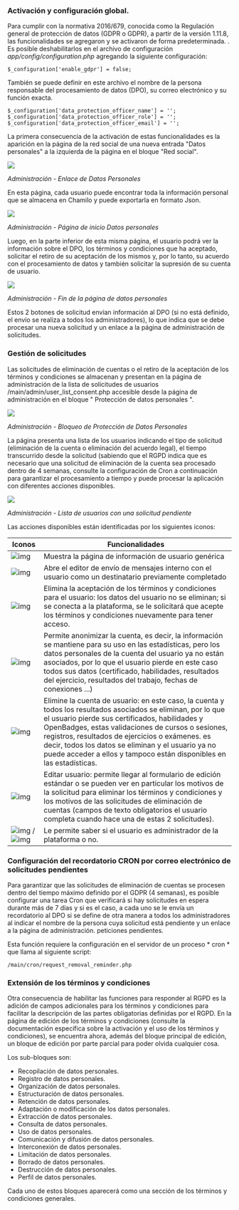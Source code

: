 ### Activación y configuración global.

Para cumplir con la normativa 2016/679, conocida como la Regulación general de protección de datos (GDPR o GDPR), a partir de la versión 1.11.8, las funcionalidades se agregaron y se activaron de forma predeterminada. . Es posible deshabilitarlos en el archivo de configuración *app/config/configuration.php* agregando la siguiente configuración:

```
$_configuration['enable_gdpr'] = false;
```

También se puede definir en este archivo el nombre de la persona responsable del procesamiento de datos (DPO), su correo electrónico y su función exacta.

```
$_configuration['data_protection_officer_name'] = '';
$_configuration['data_protection_officer_role'] = '';
$_configuration['data_protection_officer_email'] = '';
```

La primera consecuencia de la activación de estas funcionalidades es la aparición en la página de la red social de una nueva entrada "Datos personales" a la izquierda de la página en el bloque "Red social".

<img src="../assets/red_social.png" />

*Administración - Enlace de Datos Personales*

En esta página, cada usuario puede encontrar toda la información personal que se almacena en Chamilo y puede exportarla en formato Json.

<img src="../assets/datos_personales.png" />

*Administración - Página de inicio Datos personales*

Luego, en la parte inferior de esta misma página, el usuario podrá ver la información sobre el DPO, los términos y condiciones que ha aceptado, solicitar el retiro de su aceptación de los mismos y, por lo tanto, su acuerdo con el procesamiento de datos y también solicitar la supresión de su cuenta de usuario.

<img src="../assets/permisos.png" />

*Administración - Fin de la página de datos personales*

Estos 2 botones de solicitud envían información al DPO (si no está definido, el envío se realiza a todos los administradores), lo que indica que se debe procesar una nueva solicitud y un enlace a la página de administración de solicitudes.

### Gestión de solicitudes

Las solicitudes de eliminación de cuentas o el retiro de la aceptación de los términos y condiciones se almacenan y presentan en la página de administración de la lista de solicitudes de usuarios /main/admin/user_list_consent.php accesible desde la página de administración en el bloque " Protección de datos personales ".

<img src="../assets/proteccion.png" />

*Administración - Bloqueo de Protección de Datos Personales*

La página presenta una lista de los usuarios indicando el tipo de solicitud (eliminación de la cuenta o eliminación del acuerdo legal), el tiempo transcurrido desde la solicitud (sabiendo que el RGPD indica que es necesario que una solicitud de eliminación de la cuenta sea procesado dentro de 4 semanas, consulte la configuración de Cron a continuación para garantizar el procesamiento a tiempo y puede procesar la aplicación con diferentes acciones disponibles.


![](/var/www/docs/fr/admin/assets/RGPD-ListeUtilisateursDemandesEnAttente.png)

*Administración - Lista de usuarios con una solicitud pendiente*

Las acciones disponibles están identificadas por los siguientes iconos:

| Iconos                                                       | Funcionalidades                                              |
| ------------------------------------------------------------ | ------------------------------------------------------------ |
| ![img](https://docs.chamilo.org/fr/admin/assets/icone-info2.png) | Muestra la página de información de usuario genérica         |
| ![img](https://docs.chamilo.org/fr/admin/assets/icone-message_new.png) | Abre el editor de envío de mensajes interno con el usuario como un destinatario previamente completado |
| ![img](https://docs.chamilo.org/fr/admin/assets/icone-delete_terms.png) | Elimina la aceptación de los términos y condiciones para el usuario: los datos del usuario no se eliminan; si se conecta a la plataforma, se le solicitará que acepte los términos y condiciones nuevamente para tener acceso. |
| ![img](https://docs.chamilo.org/fr/admin/assets/icone-anonymous.png) | Permite anonimizar la cuenta, es decir, la información se mantiene para su uso en las estadísticas, pero los datos personales de la cuenta del usuario ya no están asociados, por lo que el usuario pierde en este caso todos sus datos (certificado, habilidades, resultados del ejercicio, resultados del trabajo, fechas de conexiones ...) |
| ![img](https://docs.chamilo.org/fr/admin/assets/icone-delete.png) | Elimine la cuenta de usuario: en este caso, la cuenta y todos los resultados asociados se eliminan, por lo que el usuario pierde sus certificados, habilidades y OpenBadges, estas validaciones de cursos o sesiones, registros, resultados de ejercicios o exámenes. es decir, todos los datos se eliminan y el usuario ya no puede acceder a ellos y tampoco están disponibles en las estadísticas. |
| ![img](https://docs.chamilo.org/fr/admin/assets/icone-edit.png) | Editar usuario: permite llegar al formulario de edición estándar o se pueden ver en particular los motivos de la solicitud para eliminar los términos y condiciones y los motivos de las solicitudes de eliminación de cuentas (campos de texto obligatorios el usuario completa cuando hace una de estas 2 solicitudes). |
| ![img](https://docs.chamilo.org/fr/admin/assets/icone-admin_star.png) / ![img](https://docs.chamilo.org/fr/admin/assets/icone-admin_star_na.png) | Le permite saber si el usuario es administrador de la plataforma o no. |

### Configuración del recordatorio CRON por correo electrónico de solicitudes pendientes

Para garantizar que las solicitudes de eliminación de cuentas se procesen dentro del tiempo máximo definido por el GDPR (4 semanas), es posible configurar una tarea Cron que verificará si hay solicitudes en espera durante más de 7 días y si es el caso, a cada uno se le envía un recordatorio al DPO si se define de otra manera a todos los administradores al indicar el nombre de la persona cuya solicitud está pendiente y un enlace a la página de administración. peticiones pendientes.

Esta función requiere la configuración en el servidor de un proceso * cron * que llama al siguiente script:

```
/main/cron/request_removal_reminder.php
```

### Extensión de los términos y condiciones

Otra consecuencia de habilitar las funciones para responder al RGPD es la adición de campos adicionales para los términos y condiciones para facilitar la descripción de las partes obligatorias definidas por el RGPD. En la página de edición de los términos y condiciones (consulte la documentación específica sobre la activación y el uso de los términos y condiciones), se encuentra ahora, además del bloque principal de edición, un bloque de edición por parte parcial para poder olvida cualquier cosa.

Los sub-bloques son:

- Recopilación de datos personales.
- Registro de datos personales.
- Organización de datos personales.
- Estructuración de datos personales.
- Retención de datos personales.
- Adaptación o modificación de los datos personales.
- Extracción de datos personales.
- Consulta de datos personales.
- Uso de datos personales.
- Comunicación y difusión de datos personales.
- Interconexión de datos personales.
- Limitación de datos personales.
- Borrado de datos personales.
- Destrucción de datos personales.
- Perfil de datos personales.

Cada uno de estos bloques aparecerá como una sección de los términos y condiciones generales.